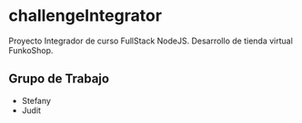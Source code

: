 # challengeIntegrator

Proyecto Integrador de curso FullStack NodeJS. Desarrollo de tienda virtual FunkoShop.

## Grupo de Trabajo

* Stefany
* Judit